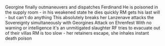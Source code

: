 Georgine finally outmaneuvers and dispatches Ferdinand
He is poisoned in the supply room - in his weakened state he dies quickly
RM gets his last will - but can't do anything
This absolutely breaks her
Lanzenave attacks the Sovereignty simultaneously with Georgines Attack on Ehrenfest
With no warning or intelligence it's an unmitigated slaughter
RF tries to evacuate out of their villas
RM is too slow - her retainers escape, she inhales instant death poison